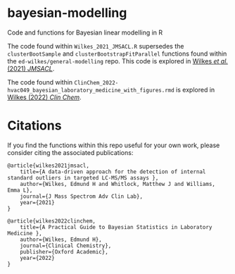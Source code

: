 # bayesian-modelling
Code and functions for Bayesian linear modelling in R

The code found within `Wilkes_2021_JMSACL.R` supersedes the `clusterBootSample` and `clusterBootstrapFitParallel` functions found within the `ed-wilkes/general-modelling` repo. This code is explored in [Wilkes *et al.* (2021) *JMSACL*](https://pubmed.ncbi.nlm.nih.gov/34820670/).

The code found within `ClinChem_2022-hvac049_bayesian_laboratory_medicine_with_figures.rmd` is explored in [Wilkes (2022) *Clin Chem*](https://pubmed.ncbi.nlm.nih.gov/35708152/).

# Citations
If you find the functions within this repo useful for your own work, please consider citing the associated publications:

```
@article{wilkes2021jmsacl,
    title={A data-driven approach for the detection of internal standard outliers in targeted LC-MS/MS assays },
    author={Wilkes, Edmund H and Whitlock, Matthew J and Williams, Emma L},
    journal={J Mass Spectrom Adv Clin Lab},
    year={2021}
}
```

```
@article{wilkes2022clinchem,
    title={A Practical Guide to Bayesian Statistics in Laboratory Medicine },
    author={Wilkes, Edmund H},
    journal={Clinical Chemistry},
    publisher={Oxford Academic},
    year={2022}
}
```

